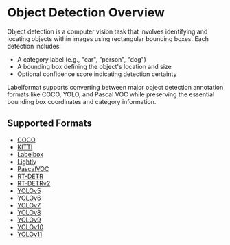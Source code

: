 # Object Detection Overview

Object detection is a computer vision task that involves identifying and locating objects within images using rectangular bounding boxes. Each detection includes:

- A category label (e.g., "car", "person", "dog")
- A bounding box defining the object's location and size
- Optional confidence score indicating detection certainty

Labelformat supports converting between major object detection annotation formats like COCO, YOLO, and Pascal VOC while preserving the essential bounding box coordinates and category information.

## Supported Formats

- [COCO](./coco.md)
- [KITTI](./kitti.md)
- [Labelbox](./labelbox.md)
- [Lightly](./lightly.md)
- [PascalVOC](./pascalvoc.md)
- [RT-DETR](./rtdetr.md)
- [RT-DETRv2](./rtdetrv2.md)
- [YOLOv5](./yolov5.md)
- [YOLOv6](./yolov6.md)
- [YOLOv7](./yolov7.md)
- [YOLOv8](./yolov8.md)
- [YOLOv9](./yolov9.md)
- [YOLOv10](./yolov10.md)
- [YOLOv11](./yolov11.md)
